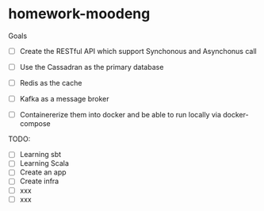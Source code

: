 # homework-moodeng

Goals

 - [ ] Create the RESTful API which support Synchonous and Asynchonus call
 - [ ] Use the Cassadran as the primary database
 - [ ] Redis as the cache
 - [ ] Kafka as a message broker
 - [ ] Containererize them into docker and be able to run locally via docker-compose


TODO:
 - [ ] Learning sbt
 - [ ] Learning Scala
 - [ ] Create an app
 - [ ] Create infra
 - [ ] xxx
 - [ ] xxx
